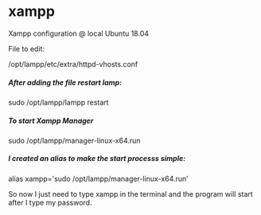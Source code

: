# xampp
Xampp configuration @ local Ubuntu 18.04

File to edit:

/opt/lampp/etc/extra/httpd-vhosts.conf


##### After adding the file restart lamp:

sudo /opt/lampp/lampp restart


##### To start Xampp Manager

sudo /opt/lampp/manager-linux-x64.run

##### I created an alias to make the start processs simple:

alias xampp='sudo /opt/lampp/manager-linux-x64.run'


So now I just need to type xampp in the terminal and the program will start after I type my password.

